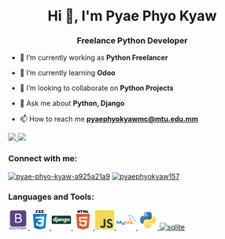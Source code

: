 <h1 align="center">Hi 👋, I'm Pyae Phyo Kyaw</h1>
<h3 align="center">Freelance Python Developer</h3>

- 🔭 I’m currently working as **Python Freelancer**

- 🌱 I’m currently learning **Odoo**

- 👯 I’m looking to collaborate on **Python Projects**

- 💬 Ask me about **Python, Django**

- 📫 How to reach me **pyaephyokyawmc@mtu.edu.mm**


<a href="https://github.com/AVS1508">
  <img height="180em" src="https://github-readme-stats.vercel.app/api?username=pyaephyokyaw15&theme=calm&show_icons=true" />
  <img height="180em" src="https://github-readme-stats.vercel.app/api/top-langs/?username=pyaephyokyaw15&theme=calm&layout=compact" />
</a>

<h3 align="left">Connect with me:</h3>
<p align="left">
<a href="https://linkedin.com/in/pyae-phyo-kyaw-a925a21a9" target="blank"><img align="center" src="https://raw.githubusercontent.com/rahuldkjain/github-profile-readme-generator/master/src/images/icons/Social/linked-in-alt.svg" alt="pyae-phyo-kyaw-a925a21a9" height="30" width="40" /></a>
<a href="https://fb.com/pyaephyokyaw157" target="blank"><img align="center" src="https://raw.githubusercontent.com/rahuldkjain/github-profile-readme-generator/master/src/images/icons/Social/facebook.svg" alt="pyaephyokyaw157" height="30" width="40" /></a>
</p>

<h3 align="left">Languages and Tools:</h3>
<p align="left"> <a href="https://getbootstrap.com" target="_blank"> <img src="https://raw.githubusercontent.com/devicons/devicon/master/icons/bootstrap/bootstrap-plain-wordmark.svg" alt="bootstrap" width="40" height="40"/> </a> <a href="https://www.w3schools.com/css/" target="_blank"> <img src="https://raw.githubusercontent.com/devicons/devicon/master/icons/css3/css3-original-wordmark.svg" alt="css3" width="40" height="40"/> </a> <a href="https://www.djangoproject.com/" target="_blank"> <img src="https://raw.githubusercontent.com/devicons/devicon/master/icons/django/django-original.svg" alt="django" width="40" height="40"/> </a> <a href="https://www.w3.org/html/" target="_blank"> <img src="https://raw.githubusercontent.com/devicons/devicon/master/icons/html5/html5-original-wordmark.svg" alt="html5" width="40" height="40"/> </a> <a href="https://developer.mozilla.org/en-US/docs/Web/JavaScript" target="_blank"> <img src="https://raw.githubusercontent.com/devicons/devicon/master/icons/javascript/javascript-original.svg" alt="javascript" width="40" height="40"/> </a> <a href="https://www.mysql.com/" target="_blank"> <img src="https://raw.githubusercontent.com/devicons/devicon/master/icons/mysql/mysql-original-wordmark.svg" alt="mysql" width="40" height="40"/> </a> <a href="https://www.python.org" target="_blank"> <img src="https://raw.githubusercontent.com/devicons/devicon/master/icons/python/python-original.svg" alt="python" width="40" height="40"/> </a> <a href="https://www.sqlite.org/" target="_blank"> <img src="https://www.vectorlogo.zone/logos/sqlite/sqlite-icon.svg" alt="sqlite" width="40" height="40"/> </a> </p>


